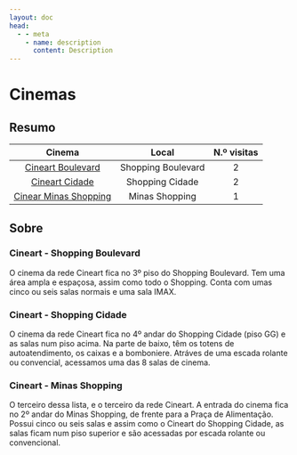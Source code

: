 ```yaml
---
layout: doc
head:
  - - meta
    - name: description
      content: Description
---
```


# Cinemas

## Resumo

|Cinema|Local|N.º visitas|
|:---:|:---:|:---:|
|[Cineart Boulevard](#cineart-boulevard)|Shopping Boulevard|2|
|[Cineart Cidade](#cineart-cidade)|Shopping Cidade|2|
|[Cinear Minas Shopping](#cineart-minas-shopping)|Minas Shopping|1|

## Sobre

### Cineart - Shopping Boulevard

O cinema da rede Cineart fica no 3º piso do Shopping Boulevard. Tem uma área ampla e espaçosa, assim como todo o Shopping. Conta com umas cinco ou seis salas normais e uma sala IMAX.

### Cineart - Shopping Cidade

O cinema da rede Cineart fica no 4º andar do Shopping Cidade (piso GG) e as salas num piso acima. Na parte de baixo, têm os totens de autoatendimento, os caixas e a bomboniere. Atráves de uma escada rolante ou convencial, acessamos uma das 8 salas de cinema.

### Cineart - Minas Shopping

O terceiro dessa lista, e o terceiro da rede Cineart. A entrada do cinema fica no 2º andar do Minas Shopping, de frente para a Praça de Alimentação. Possui cinco ou seis salas e assim como o Cineart do Shopping Cidade, as salas ficam num piso superior e são acessadas por escada rolante ou convencional.

